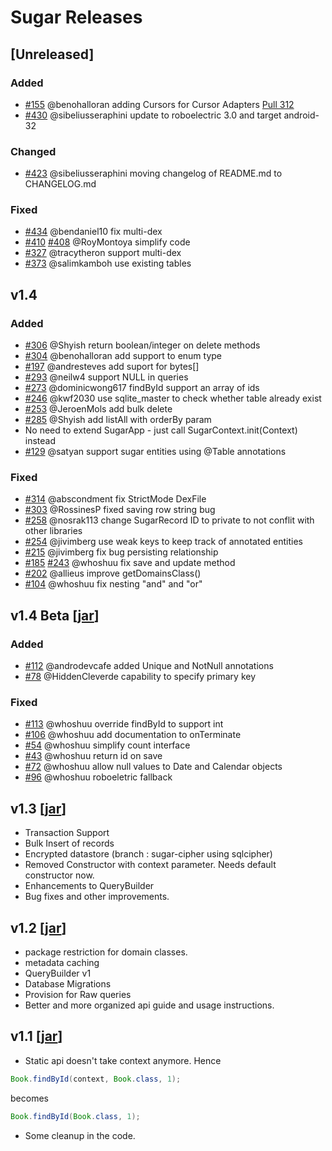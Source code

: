 # Sugar Releases

## [Unreleased]
### Added
* [#155](https://github.com/satyan/sugar/issues/155) @benohalloran adding Cursors for Cursor Adapters [Pull 312](https://github.com/satyan/sugar/pull/312)
* [#430](https://github.com/satyan/sugar/pull/430) @sibeliusseraphini update to roboelectric 3.0 and target android-32

### Changed
* [#423](https://github.com/satyan/sugar/pull/423) @sibeliusseraphini moving changelog of README.md to CHANGELOG.md

### Fixed
* [#434](https://github.com/satyan/sugar/pull/434) @bendaniel10 fix multi-dex
* [#410](https://github.com/satyan/sugar/pull/410) [#408](https://github.com/satyan/sugar/pull/408) @RoyMontoya simplify code
* [#327](https://github.com/satyan/sugar/pull/327) @tracytheron support multi-dex
* [#373](https://github.com/satyan/sugar/pull/373) @salimkamboh use existing tables

## v1.4
### Added
* [#306](https://github.com/satyan/sugar/pull/306) @Shyish return boolean/integer on delete methods
* [#304](https://github.com/satyan/sugar/pull/304) @benohalloran add support to enum type
* [#197](https://github.com/satyan/sugar/pull/197) @andresteves add suport for bytes[]
* [#293](https://github.com/satyan/sugar/pull/293) @neilw4 support NULL in queries
* [#273](https://github.com/satyan/sugar/pull/273) @dominicwong617 findById support an array of ids
* [#246](https://github.com/satyan/sugar/pull/246) @kwf2030 use sqlite\_master to check whether table already exist
* [#253](https://github.com/satyan/sugar/pull/202) @JeroenMols add bulk delete
* [#285](https://github.com/satyan/sugar/pull/202) @Shyish add listAll with orderBy param
* No need to extend SugarApp - just call SugarContext.init(Context) instead
* [#129](https://github.com/satyan/sugar/pull/129) @satyan support sugar entities using @Table annotations

### Fixed
* [#314](https://github.com/satyan/sugar/pull/314) @abscondment fix StrictMode DexFile
* [#303](https://github.com/satyan/sugar/pull/303) @RossinesP fixed saving row string bug
* [#258](https://github.com/satyan/sugar/pull/258) @nosrak113 change SugarRecord ID to private to not conflit with other libraries
* [#254](https://github.com/satyan/sugar/pull/254) @jivimberg use weak keys to keep track of annotated entities
* [#215](https://github.com/satyan/sugar/issues/215) @jivimberg fix bug persisting relationship
* [#185](https://github.com/satyan/sugar/issues/185) [#243](https://github.com/satyan/sugar/issues/243) @whoshuu fix save and update method
* [#202](https://github.com/satyan/sugar/pull/202) @allieus improve getDomainsClass()
* [#104](https://github.com/satyan/sugar/issues/104) @whoshuu fix nesting "and" and "or"

## v1.4 Beta [[jar](https://github.com/satyan/sugar/releases/download/v1.4_beta/sugar-1.4_beta.jar)]
### Added
* [#112](https://github.com/satyan/sugar/pull/112) @androdevcafe added Unique and NotNull annotations
* [#78](https://github.com/satyan/sugar/pull/78) @HiddenCleverde capability to specify primary key

### Fixed
* [#113](https://github.com/satyan/sugar/pull/113) @whoshuu override findById to support int
* [#106](https://github.com/satyan/sugar/issues/106) @whoshuu add documentation to onTerminate
* [#54](https://github.com/satyan/sugar/issues/54) @whoshuu simplify count interface
* [#43](https://github.com/satyan/sugar/issues/43) @whoshuu return id on save
* [#72](https://github.com/satyan/sugar/issues/72) @whoshuu allow null values to Date and Calendar objects
* [#96](https://github.com/satyan/sugar/issues/96) @whoshuu roboeletric fallback

## v1.3 [[jar](https://github.com/satyan/sugar/releases/download/v1.3/sugar-1.3.jar)]

- Transaction Support
- Bulk Insert of records 
- Encrypted datastore (branch : sugar-cipher using sqlcipher)
- Removed Constructor with context parameter. Needs default constructor now.
- Enhancements to QueryBuilder
- Bug fixes and other improvements.

## v1.2 [[jar](https://github.com/satyan/sugar/releases/download/v1.2/sugar-1.2.jar)]

- package restriction for domain classes.
- metadata caching
- QueryBuilder v1
- Database Migrations
- Provision for Raw queries
- Better and more organized api guide and usage instructions.

## v1.1 [[jar](https://github.com/satyan/sugar/releases/download/v1.1/sugar-1.1.jar)]

- Static api doesn't take context anymore. Hence

```java
Book.findById(context, Book.class, 1);
```

becomes

```java
Book.findById(Book.class, 1);
```

- Some cleanup in the code.
